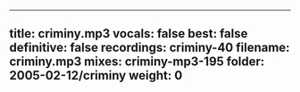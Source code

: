 
---
title: criminy.mp3
vocals: false
best: false
definitive: false
recordings: criminy-40
filename: criminy.mp3
mixes: criminy-mp3-195
folder: 2005-02-12/criminy
weight: 0
---
